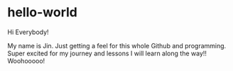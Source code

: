 # hello-world

Hi Everybody!

My name is Jin. Just getting a feel for this whole Github and programming.
Super excited for my journey and lessons I will learn along the way!!
Woohooooo!
